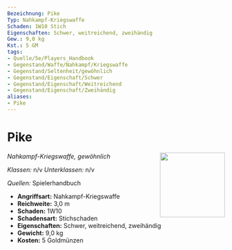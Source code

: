 ```yaml
---
Bezeichnung: Pike
Typ: Nahkampf-Kriegswaffe
Schaden: 1W10 Stich
Eigenschaften: Schwer, weitreichend, zweihändig
Gew.: 9,0 kg
Kst.: 5 GM
tags:
- Quelle/5e/Players_Handbook
- Gegenstand/Waffe/Nahkampf/Kriegswaffe
- Gegenstand/Seltenheit/gewöhnlich
- Gegenstand/Eigenschaft/Schwer
- Gegenstand/Eigenschaft/Weitreichend
- Gegenstand/Eigenschaft/Zweihändig
aliases:
- Pike
---
```

# Pike
*Nahkampf-Kriegswaffe, gewöhnlich*
<img src="Symbolik/Gegenstände.webp" align="right" width="150">

_Klassen:_ n/v 
_Unterklassen:_  n/v

_Quellen:_ Spielerhandbuch

- **Angriffsart:** Nahkampf-Kriegswaffe
- **Reichweite:** 3,0 m
- **Schaden:** 1W10
- **Schadensart:** Stichschaden
- **Eigenschaften:** Schwer, weitreichend, zweihändig
- **Gewicht:** 9,0 kg
- **Kosten:** 5 Goldmünzen